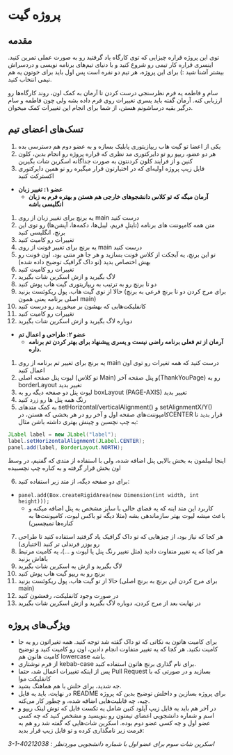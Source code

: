 # پروژه گیت

## مقدمه

توی این پروژه قراره چیزایی که توی کارگاه یاد گرفتید رو به صورت عملی تمرین کنید. اینسری قراره کار تیمی رو شروع کنید و با دنیای تیم‌های برنامه نویسی و دردسراش بیشتر آشنا شید :)  برای این پروژه، هر تیم دو نفره است پس اول باید برای خوتون یه هم تیمی انتخاب کنید. 

سام و فاطمه یه فرم نظرسنجی درست کردن تا آرمان به کمک اون، روند کارگاه‌ها رو ارزیابی کنه. آرمان گفته باید یسری تغییرات روی فرم داده بشه ولی چون فاطمه و سام درگیر بقیه درساشونم هستن، از شما برای انجام این تغییرات کمک میخوان. 


## تسک‌های اعضای تیم

1.	 یکی از اعضا تو گیت هاب ریپازیتوری پابلیک بسازه و به عضو دوم هم دسترسی بده
2.	هر دو عضو، ریپو رو تو دایرکتوری مد نظری که قراره پروژه رو انجام بدین، کلون کنین و از فرایند کلون کردنتون به صورت جداگانه اسکرین شات بگیرین
3.	فایل زیپ پروژه اولیه‌ای که در اختیارتون قرار میگیره رو تو همین دایرکتوری اکسترکت کنید

-  **عضو ۱: تغییر زبان**
	-  **آرمان میگه که تو کلاس دانشجوهای خارجی هم هستن و بهتره فرم به زبان انگلیسی باشه**
1.	یه برنچ برای تغییر زبان از روی main درست کنید
2.	متن همه کامپوننت های برنامه (تایتلِ فریم، لیبل‌ها، دکمه‌ها، آپشن‌ها) رو توی این برنچ، انگلیسی کنید
3.	تغییرات رو کامیت کنید 
4.	یه برنچ برای تغییر فونت از روی main درست کنید
5.	تو این برنچ، یه آبجکت از کلاس فونت بسازید و هر جا هر متنی بود، اون فونت رو بهش اختصاص بدید (تو داک گرافیک توضیح داده شده)
6.	تغییرات رو کامیت کنید
7.	لاگ بگیرید و ازش اسکرین شات بگیرید
8.	دو تا برنچ رو به ترتیب به ریپازیتوری گیت هاب پوش کنید
9.	حالا از توی گیت هاب، پول ریکوئست بزنید (برای مرج کردن دو تا برنچ فرعی به برنچ اصلی برنامه یعنی همون main)
10.	کانفلیکت‌هایی که بهشون بر میخورید رو درست کنید
11.	تغییرات رو کامیت کنید
12.	دوباره لاگ بگیرید و ازش اسکرین شات بگیرید

- **عضو ۲: طراحی و اعمال تم**
	- **آرمان از تم فعلی برنامه راضی نیست و یسری پیشنهاد برای بهتر کردن تم برنامه داره.**

1.	یه برنچ برای تغییر تم برنامه از روی main درست کنید که همه تغیرات رو توی اون اعمال کنید
2.	لیوت پنل صفحه اصلی (تو کلاس Main) و پنل صفحه آخر(ThankYouPage) رو به borderLayout تغییر بدید
3.	لیوت پنل دو صفحه دیگه رو به boxLayout (PAGE-AXIS) تغییر بدید
4.	رنگ همه پنل ها رو زرد کنید
5.	به کمک متدهای setHorizontal/verticalAlignment() و setAlignmentX/Y()  کامپوننت‌های صفحه اول و آخر رو در هر بخشی که هستن، درCENTER قرار بدید تا به چپ نچسبن و چینش بهتری داشته باشن
مثال:
```java
JLabel label = new JLabel("label");
label.setHorizontalAlignment(JLabel.CENTER);
panel.add(label, BorderLayout.NORTH);
```
اینجا لیبلمون به بخش بالایی پنل اضافه شده، ولی با استفاده از متدی که گفتیم، در وسط اون بخش قرار گرفته و به کناره چپ نچسبیده

6.	برای دو صفحه دیگه، از متد زیر استفاده کنید:
- `panel.add(Box.createRigidArea(new Dimension(int width, int height)));`
    - کاربرد این متد اینه که یه فضای خالی با سایز مشخص به پنل اضافه میکنه و باعث میشه لیوت بهتر سازماندهی بشه (مثلا دیگه تو باکس لیوت، کامپوننت‌ها به کناره‌ها نمیچسبن)
7.	هر کجا که نیاز بود، از چیزهایی که تو داک گرافیک یاد گرفتید استفاده کنید تا طراحی رو یوزر فرندلی تر کنید (اختیاری)
8.	هر کجا که یه تغییر متفاوت دادید (مثل تغییر رنگ پنل یا لیوت و ...)، یه کامیت مرتبط باهاش بزنید
9.	لاگ بگیرید و ازش یه اسکرین شات بگیرید
10.	برنچ رو به ریپو گیت هاب پوش کنید
11.	حالا از تو گیت هاب، پول ریکوئست بزنید (برای مرج کردن این برنچ به برنچ اصلی main)
12.	در صورت وجود کانفلیکت، رفعشون کنید
13.	در نهایت بعد از مرج کردن، دوباره لاگ بگیرید و ازش اسکرین شات بگیرید

## ویژگی‌های پروژه

-  برای کامیت هاتون به نکاتی که تو داک گقته شد توجه کنید. همه تغیراتون رو یه جا کامیت نکنید. هر کجا که یه تغییر متفاوت انجام دادین، اون رو کامیت کنید و توضیح کامیت هاتون هم lowercase باشه.
- از فرم نوشتاری kebab-case برای نام گذاری برنچ هاتون استفاده کنید.
- پس از اینکه تغییرات اعمال شد، حتما Pull Request بسازید و در صورتی که با کانفلیکت موا
- جه شدید، برای حلش با هم هماهنگ بشید.  
- در نهایت، باید یه فایل README برای پروژه بسازین و داخلش توضیح بدین که پروژه چیه، چه قابلیت‌هایی اضافه شده، و چطور کار می‌کنه. 
- در آخر هم باید یه فایل زیپ آپلود کنین شامل یه تکست فایل که توش لینک ریپو و اسم و شماره دانشجویی اعضای تیمتون رو بنویسید و مشخص کنید که چه کسی عضو اول و چه کسی عضو دوم بوده. اسکرین شات‌هایی که گفته شد رو هم به فرمت زیر نامگذاری کرده و تو فایل زیپ قرار بدید:

*3-1-40212038 : اسکرین شات سوم برای عضو اول با شماره دانشجویی موردنظر*